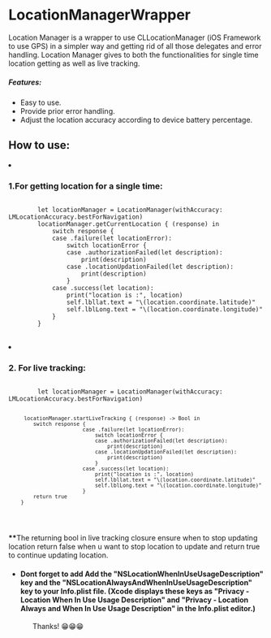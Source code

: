 # LocationManagerWrapper

Location Manager is a wrapper to use CLLocationManager (iOS Framework to use GPS) in a simpler way and getting
rid of all those delegates and error handling. Location Manager gives to both the functionalities for single time location getting as well as live tracking.
<h5> Features: </h5>
<ul>
        <li>Easy to use.</li>
        <li>Provide prior error handling.</li>
        <li>Adjust the location accuracy according to device battery percentage.</li>
        </ul>

<h2>How to use:</h2>
<li><h3>1.For getting location for a single time: </h3>
<pre>
<code>
        let locationManager = LocationManager(withAccuracy: LMLocationAccuracy.bestForNavigation)
        locationManager.getCurrentLocation { (response) in
            switch response {
            case .failure(let locationError):
                switch locationError {
                case .authorizationFailed(let description):
                    print(description)
                case .locationUpdationFailed(let description):
                    print(description)
                }
            case .success(let location):
                print("location is :", location)
                self.lbllat.text = "\(location.coordinate.latitude)"
                self.lblLong.text = "\(location.coordinate.longitude)"
            }
        }
</code> 
</pre>
    </li>
<li> <h3> 2. For live tracking: </h3>
<pre>
<code>
        let locationManager = LocationManager(withAccuracy: LMLocationAccuracy.bestForNavigation)
        
         locationManager.startLiveTracking { (response) -> Bool in
            switch response {
                            case .failure(let locationError):
                                switch locationError {
                                case .authorizationFailed(let description):
                                    print(description)
                                case .locationUpdationFailed(let description):
                                    print(description)
                                }
                            case .success(let location):
                                print("location is :", location)
                                self.lbllat.text = "\(location.coordinate.latitude)"
                                self.lblLong.text = "\(location.coordinate.longitude)"
                            }
            return true  
        }
</code>
</pre>
<p><b>**</b>The returning bool in live tracking closure ensure when to stop updating location return false when u want to stop location to update and return true to continue updating location.</p>
</li>
</ul>

<ul>
<li><h4>Dont forget to add Add the "NSLocationWhenInUseUsageDescription" key and the "NSLocationAlwaysAndWhenInUseUsageDescription" key to your Info.plist file. (Xcode displays these keys as "Privacy - Location When In Use Usage Description" and "Privacy - Location Always and When In Use Usage Description" in the Info.plist editor.)</h4></li>
<ul>
        Thanks! 😁😁😁
